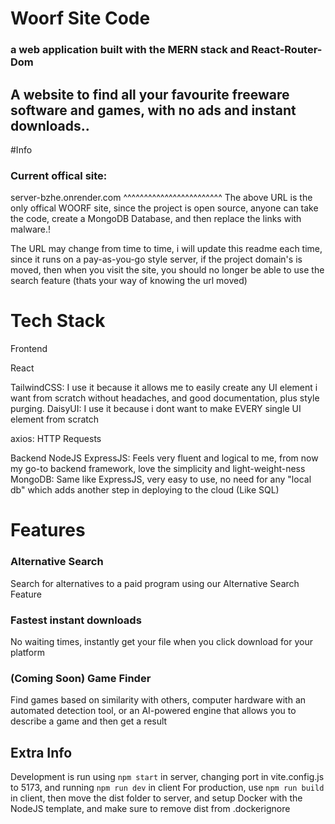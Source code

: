 # Woorf Site Code

### a web application built with the MERN stack and React-Router-Dom

## A website to find all your favourite freeware software and games, with no ads and instant downloads..
#Info

### Current offical site:
server-bzhe.onrender.com
^^^^^^^^^^^^^^^^^^^^^^^^
The above URL is the only offical WOORF site, since the project is open source,
anyone can take the code, create a MongoDB Database, 
and then replace the links with malware.!

The URL may change from time to time, i will update this readme each time, since it runs on a pay-as-you-go style server, if the project domain's is moved, then when you visit the site, you should no longer be able to use the search feature (thats your way of knowing the url moved)

# Tech Stack

Frontend

React

TailwindCSS: I use it because it allows me to easily create any UI element i want from scratch without headaches, and good documentation, plus style purging.
DaisyUI: I use it because i dont want to make EVERY single UI element from scratch

axios: HTTP Requests

Backend
NodeJS
ExpressJS: Feels very fluent and logical to me, from now my go-to backend framework, love the simplicity and light-weight-ness
MongoDB: Same like ExpressJS, very easy to use, no need for any "local db" which adds another step in deploying to the cloud (Like SQL)

# Features

### Alternative Search

Search for alternatives to a paid program using our Alternative Search Feature
### Fastest instant downloads
No waiting times, instantly get your file when you click download for your platform
### (Coming Soon) Game Finder

Find games based on similarity with others, computer hardware with an automated detection tool, or an AI-powered engine that allows you to describe a game and then get a result
## Extra Info
Development is run using ```npm start``` in server, changing port in vite.config.js to 5173, and running ```npm run dev``` in client
For production, use ```npm run build``` in client, then move the dist folder to server, and setup Docker with the NodeJS template, and make sure to remove dist from .dockerignore

